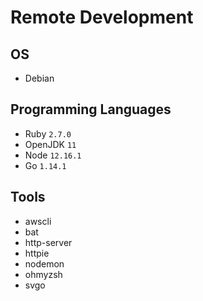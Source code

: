 # Remote Development

## OS
- Debian

## Programming Languages
- Ruby `2.7.0`
- OpenJDK `11`
- Node `12.16.1`
- Go `1.14.1`

## Tools
- awscli
- bat
- http-server
- httpie
- nodemon
- ohmyzsh
- svgo
